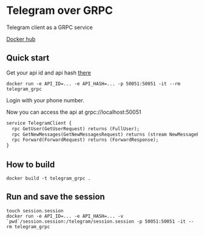 # Telegram over GRPC
Telegram client as a GRPC service

[Docker hub](https://hub.docker.com/repository/docker/golovchen/telegram_grpc)

## Quick start
Get your api id and api hash [there](https://core.telegram.org/api/obtaining_api_id)
```shell
docker run -e API_ID=... -e API_HASH=... -p 50051:50051 -it --rm telegram_grpc
```
Login with your phone number.

Now you can access the api at grpc://localhost:50051
```protobuf
service TelegramClient {
  rpc GetUser(GetUserRequest) returns (FullUser);
  rpc GetNewMessages(GetNewMessagesRequest) returns (stream NewMessageEvent);
  rpc Forward(ForwardRequest) returns (ForwardResponse);
}
```

## How to build
```
docker build -t telegram_grpc .
```

## Run and save the session
```
touch session.session
docker run -e API_ID=... -e API_HASH=... -v `pwd`/session.session:/telegram/session.session -p 50051:50051 -it --rm telegram_grpc
```